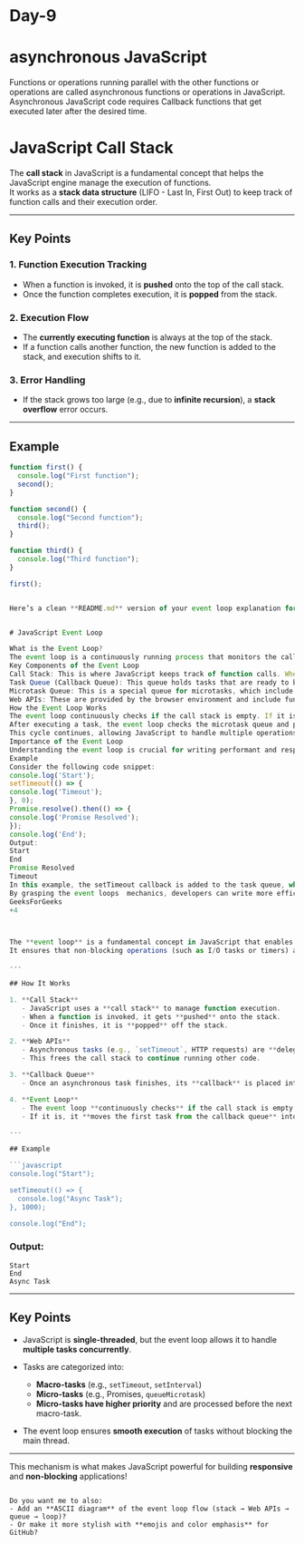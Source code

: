 # Day-9
# asynchronous JavaScript
Functions or operations running parallel with the other functions or operations are called asynchronous functions or operations in JavaScript. 
 Asynchronous JavaScript code requires Callback functions that get executed later after the desired time. 

 # JavaScript Call Stack

The **call stack** in JavaScript is a fundamental concept that helps the JavaScript engine manage the execution of functions.  
It works as a **stack data structure** (LIFO - Last In, First Out) to keep track of function calls and their execution order.

---

## Key Points

### 1. Function Execution Tracking
- When a function is invoked, it is **pushed** onto the top of the call stack.
- Once the function completes execution, it is **popped** from the stack.

### 2. Execution Flow
- The **currently executing function** is always at the top of the stack.
- If a function calls another function, the new function is added to the stack, and execution shifts to it.

### 3. Error Handling
- If the stack grows too large (e.g., due to **infinite recursion**), a **stack overflow** error occurs.

---

## Example

```javascript
function first() {
  console.log("First function");
  second();
}

function second() {
  console.log("Second function");
  third();
}

function third() {
  console.log("Third function");
}

first();


Here’s a clean **README.md** version of your event loop explanation for GitHub:


# JavaScript Event Loop

What is the Event Loop?
The event loop is a continuously running process that monitors the call stack and the task queue, allowing JavaScript to perform non-blocking operations despite being a single-threaded language. This means that while one task is being executed, other tasks can be queued and executed once the current task is completed.
Key Components of the Event Loop
Call Stack: This is where JavaScript keeps track of function calls. When a function is invoked, it is pushed onto the stack, and when it completes, it is popped off. This follows a Last In, First Out (LIFO) order.
Task Queue (Callback Queue): This queue holds tasks that are ready to be executed, typically resulting from asynchronous operations like setTimeout, DOM events, or AJAX requests. Tasks in this queue are processed in a First In, First Out (FIFO) order.
Microtask Queue: This is a special queue for microtasks, which include promise callbacks. Microtasks are processed before tasks in the task queue, ensuring that promise resolutions are handled promptly.
Web APIs: These are provided by the browser environment and include functionalities like timers, HTTP requests, and DOM manipulation. When an asynchronous operation is completed, its callback is added to the appropriate queue.
How the Event Loop Works
The event loop continuously checks if the call stack is empty. If it is, it takes the first task from the task queue and pushes it onto the call stack for execution.
After executing a task, the event loop checks the microtask queue and processes all microtasks before moving back to the task queue.
This cycle continues, allowing JavaScript to handle multiple operations efficiently without blocking the main thread.
Importance of the Event Loop
Understanding the event loop is crucial for writing performant and responsive JavaScript applications. It allows developers to manage asynchronous operations effectively, ensuring that the user interface remains responsive while background tasks are processed. This is particularly important in web applications where user interactions and data fetching occur simultaneously.
Example
Consider the following code snippet:
console.log('Start');
setTimeout(() => {
console.log('Timeout');
}, 0);
Promise.resolve().then(() => {
console.log('Promise Resolved');
});
console.log('End');
Output:
Start
End
Promise Resolved
Timeout
In this example, the setTimeout callback is added to the task queue, while the promise resolution is added to the microtask queue. The promise callback executes before the timeout callback because microtasks are processed first.
By grasping the event loops  mechanics, developers can write more efficient and responsive JavaScript code, enhancing the overall user experience in web applications. 
GeeksForGeeks
+4



The **event loop** is a fundamental concept in JavaScript that enables **asynchronous programming** while maintaining its **single-threaded** nature.  
It ensures that non-blocking operations (such as I/O tasks or timers) are executed efficiently **without freezing the main thread**.

---

## How It Works

1. **Call Stack**  
   - JavaScript uses a **call stack** to manage function execution.  
   - When a function is invoked, it gets **pushed** onto the stack.  
   - Once it finishes, it is **popped** off the stack.

2. **Web APIs**  
   - Asynchronous tasks (e.g., `setTimeout`, HTTP requests) are **delegated to Web APIs** (in browsers) or other environments.
   - This frees the call stack to continue running other code.

3. **Callback Queue**  
   - Once an asynchronous task finishes, its **callback** is placed into the **callback queue**.

4. **Event Loop**  
   - The event loop **continuously checks** if the call stack is empty.
   - If it is, it **moves the first task from the callback queue** into the call stack for execution.

---

## Example

```javascript
console.log("Start");

setTimeout(() => {
  console.log("Async Task");
}, 1000);

console.log("End");
````

### Output:

```
Start
End
Async Task
```

---

## Key Points

* JavaScript is **single-threaded**, but the event loop allows it to handle **multiple tasks concurrently**.
* Tasks are categorized into:

  * **Macro-tasks** (e.g., `setTimeout`, `setInterval`)
  * **Micro-tasks** (e.g., Promises, `queueMicrotask`)
  * **Micro-tasks have higher priority** and are processed before the next macro-task.
* The event loop ensures **smooth execution** of tasks without blocking the main thread.

---

This mechanism is what makes JavaScript powerful for building **responsive** and **non-blocking** applications!

```

Do you want me to also:
- Add an **ASCII diagram** of the event loop flow (stack → Web APIs → queue → loop)?
- Or make it more stylish with **emojis and color emphasis** for GitHub?
```
